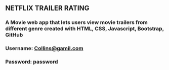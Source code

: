 ## NETFLIX TRAILER RATING

### A Movie web app that lets users view movie trailers from different genre created with HTML, CSS, Javascript, Bootstrap, GitHub


### Username: Collins@gamil.com
### Password: password
